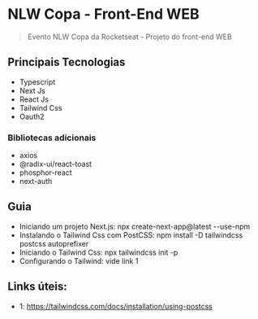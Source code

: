 # NLW Copa - Front-End WEB

> Evento NLW Copa da Rocketseat - Projeto do front-end WEB

## Principais Tecnologias

- Typescript
- Next Js
- React Js
- Tailwind Css
- Oauth2

### Bibliotecas adicionais

- axios
- @radix-ui/react-toast
- phosphor-react
- next-auth

## Guia

- Iniciando um projeto Next.js: npx create-next-app@latest --use-npm
- Instalando o Tailwind Css com PostCSS: npm install -D tailwindcss postcss autoprefixer
- Iniciando o Tailwind Css: npx tailwindcss init -p
- Configurando o Tailwind: vide link 1

## Links úteis:

- 1: https://tailwindcss.com/docs/installation/using-postcss
